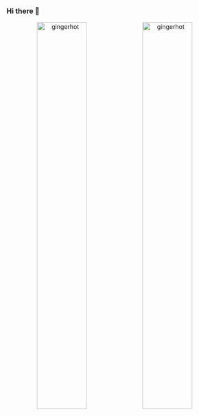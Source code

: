 ### Hi there 👋


<p align="center">
  <img width="48%" src="https://github-readme-stats.vercel.app/api?username=gingerhot&show_icons=true&locale=en&theme=radical" alt="gingerhot" />
  <img width="48%" src="https://github-readme-stats.vercel.app/api/top-langs?username=gingerhot&show_icons=true&locale=en&layout=compact&theme=radical" alt="gingerhot" />
</p>
